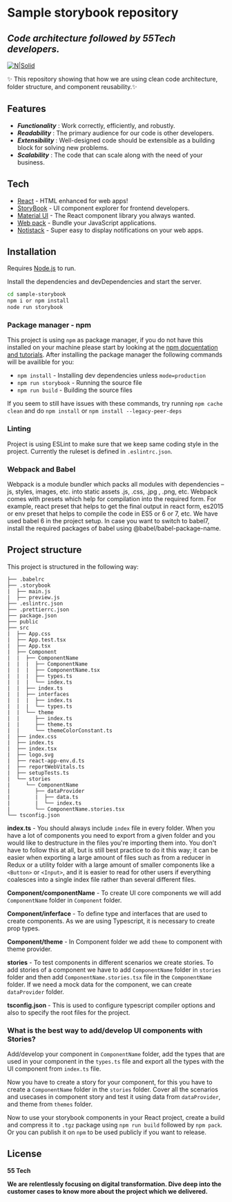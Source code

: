 # Sample storybook repository
## _Code architecture followed by 55Tech developers._

[![N|Solid](https://www.fiftyfivetech.io/wp-content/uploads/2021/05/logo.png)](https://nodesource.com/products/nsolid)

✨ This repository showing that how we are using clean code architecture, folder structure, and component reusability.✨

## Features

- _**Functionality**_  : Work correctly, efficiently, and robustly.
- _**Readability**_    : The primary audience for our code is other developers.
- _**Extensibility**_  : Well-designed code should be extensible as a building block for solving new problems.
- _**Scalability**_    : The code that can scale along with the need of your business.

## Tech

- [React](https://reactjs.org/) - HTML enhanced for web apps!
- [StoryBook](https://storybook.js.org/) - UI component explorer for frontend developers.
- [Material UI](https://mui.com/) - The React component library you always wanted.
- [Web pack](https://webpack.js.org/) - Bundle your JavaScript applications.
- [Notistack](https://notistack.com/) -  Super easy to display notifications on your web apps.

## Installation

Requires [Node.js](https://nodejs.org/)  to run.

Install the dependencies and devDependencies and start the server.

```sh
cd sample-storybook
npm i or npm install
node run storybook
```

### Package manager - npm
This project is using `npm` as package manager, if you do not have this installed on your machine please start by looking at the [npm docuentation and tutorials](https://docs.npmjs.com/). After installing the package manager the following commands will be availible for you:
- `npm install` - Installing dev dependencies unless `mode=production`
- `npm run storybook` - Running the source file
- `npm run build` - Building the source files

If you seem to still have issues with these commands, try running `npm cache clean` and do `npm install` or `npm install --legacy-peer-deps`

### Linting
Project is using ESLint to make sure that we keep same coding style in the project. Currently the ruleset is defined in `.eslintrc.json`.

### Webpack and Babel
Webpack is a module bundler which packs all modules with dependencies – js, styles, images, etc. into static assets .js, .css, .jpg , .png, etc. Webpack comes with presets which help for compilation into the required form. For example, react preset that helps to get the final output in react form, es2015 or env preset that helps to compile the code in ES5 or 6 or 7, etc. We have used babel 6 in the project setup. In case you want to switch to babel7, install the required packages of babel using @babel/babel-package-name.


## Project structure
This project is structured in the following way:

```
├── .babelrc
├── .storybook
|  ├── main.js
|  ├── preview.js
├── .eslintrc.json
├── .prettierrc.json
├── package.json
├── public
├── src
|  ├── App.css
|  ├── App.test.tsx
|  ├── App.tsx
|  ├── Component
|  |  ├── ComponentName
|  |  |  ├── ComponentName
|  |  |  ├── ComponentName.tsx
|  |  |  ├── types.ts
|  |  |  └── index.ts
|  |  ├── index.ts
|  |  ├── interfaces
|  |  |  ├── index.ts
|  |  |  └── types.ts
|  |  └── theme
|  |     ├── index.ts
|  |     ├── theme.ts
|  |     └── themeColorConstant.ts
|  ├── index.css
|  ├── index.ts
|  ├── index.tsx
|  ├── logo.svg
|  ├── react-app-env.d.ts
|  ├── reportWebVitals.ts
|  ├── setupTests.ts
|  └── stories
|     └── ComponentName
|        ├── dataProvider
|        |  ├── data.ts
|        |  └── index.ts
|        └── ComponentName.stories.tsx
└── tsconfig.json
```

**index.ts** - You should always include `index` file in every folder. When you have a lot of components you need to export from a given folder and you would like to destructure in the files you're importing them into. You don't have to follow this at all, but is still best practice to do it this way; it can be easier when exporting a large amount of files such as from a reducer in Redux or a utility folder with a large amount of smaller components like a `<Button>` or `<Input>`, and it is easier to read for other users if everything coalesces into a single index file rather than several different files.

**Component/componentName** - To create UI core components we will add `ComponentName` folder in `Component` folder.

**Component/inferface** - To define type and interfaces that are used to create components. As we are using Typescript, it is necessary to create prop types.

**Component/theme** - In Component folder we add `theme` to component with theme provider.

**stories** - To test components in different scenarios we create stories. To add stories of a component we have to add `ComponentName` folder in `stories` folder and then add `ComponentName.stories.tsx` file in the `ComponentName` folder. If we need a mock data for the component, we can create `dataProvider` folder.

**tsconfig.json** - This is used to configure typescript compiler options and also to specify the root files for the project.

### What is the best way to add/develop UI components with Stories?
Add/develop your component in `ComponentName` folder, add the types that are used in your component in the `types.ts` file and export all the types with the UI component from `index.ts` file.

Now you have to create a story for your component, for this you have to create a `ComponentName` folder in the `stories` folder. Cover all the scenarios and usecases in component story and test it using data from `dataProvider`, and theme from `themes` folder.

Now to use your storybook components in your React project, create a build and compress it to `.tgz` package using `npm run build` followed by `npm pack`. Or you can publish it on `npm` to be used publicly if you want to release.

## License

**55 Tech**

**We are relentlessly focusing on digital transformation. Dive deep into the customer cases to know more about the project which we delivered.**
